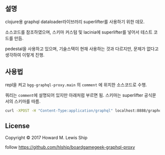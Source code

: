## 설명

clojure용 graphql dataloader라이브러리 superlifter를 사용하기 위한 데모.

소스코드를 참조하였으며, 스키마 커스텀 및 lacinia에 superlifter를 넣어서 테스트 코드를 만듬. 

pedestal을 사용하고 있으며, 기술스택이 현재 사용하는 것과 다르지만, 문제가 없다고 생각하여 이렇게 진행.

## 사용법

repl을 켜고 `bgg-graphql-proxy.main` 의 `comment` 에 위치한 소스코드로 수행.

쿼리는 `comment`에 설명되어 있지만 아래처럼 부르면 됨. 
스키마는 superlifter 공식문서의 스키마를 따름.

``` sh
curl -XPOST -H "Content-Type:application/graphql" localhost:8888/graphql -d '{pets {id details {name}}}'
```

## License

Copyright © 2017 Howard M. Lewis Ship

follow https://github.com/hlship/boardgamegeek-graphql-proxy
